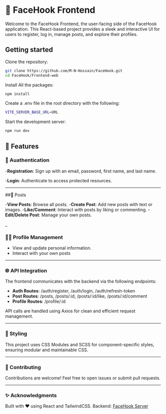 # 🔐 FaceHook Frontend
Welcome to the FaceHook Frontend, the user-facing side of the FaceHook application. This React-based project provides a sleek and interactive UI for users to register, log in, manage posts, and explore their profiles.

## Getting started

Clone the repository:

```bash
git clone https://github.com/M-N-Hossain/FaceHook.git
cd FaceHook/Frontend-web
```

Install All the packages:

```bash
npm install
```

Create a .env file in the root directory with the following:
```bash
VITE_SERVER_BASE_URL=URL
```

Start the development server:
```bash
npm run dev
```

## 🔧 Features

### 🔑 Auathentication
-**Registration**: Sign up with an email, password, first name, and last name.

-**Login**: Authenticate to access protected resources.

___

##📝 Posts

-**View Posts**: Browse all posts.
-**Create Post**: Add new posts with text or images.
-**Like/Comment**: Interact with posts by liking or commenting.
-**Edit/Delete Post**: Manage your own posts.

_

### 🧑‍💻 Profile Management 
- View and update personal information.
- Interact with your own posts

___

### 🌐 API Integration

The frontend communicates with the backend via the following endpoints:

- **Auth Routes**: /auth/register, /auth/login, /auth/refresh-token
- **Post Routes**: /posts, /posts/:id, /posts/:id/like, /posts/:id/comment
- **Profile Routes**: /profile/:id
  
API calls are handled using Axios for clean and efficient request management.

___

### 🎨 Styling
This project uses CSS Modules and SCSS for component-specific styles, ensuring modular and maintainable CSS.

___

### 🤝 Contributing
Contributions are welcome! Feel free to open issues or submit pull requests.

___


### ✨ Acknowledgments
Built with ❤️ using React and TailwindCSS.
Backend: [FaceHook Server](https://github.com/M-N-Hossain/FaceHook/tree/master/Backend-server)

